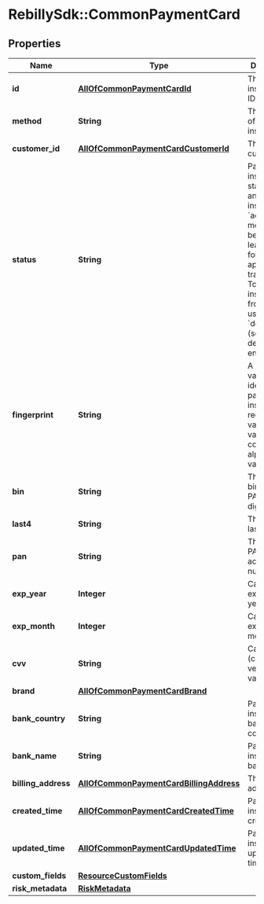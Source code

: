 # RebillySdk::CommonPaymentCard

## Properties
Name | Type | Description | Notes
------------ | ------------- | ------------- | -------------
**id** | [**AllOfCommonPaymentCardId**](AllOfCommonPaymentCardId.md) | The payment instrument ID. | [optional] 
**method** | **String** | The method of payment instrument. | [optional] 
**customer_id** | [**AllOfCommonPaymentCardCustomerId**](AllOfCommonPaymentCardCustomerId.md) | The customer ID. | [optional] 
**status** | **String** | Payment instrument status. When an instrument is &#x60;active&#x60; it means it has been used at least once for an approved transaction. To remove an instrument from being in use, set it as &#x60;deactivated&#x60; (see the deactivation endpoint).  | [optional] 
**fingerprint** | **String** | A unique value to identify the payment instrument regardless of variable values. It contains alphanumeric values. | [optional] 
**bin** | **String** | The card&#x27;s bin (the PAN&#x27;s first 6 digits). | [optional] 
**last4** | **String** | The PAN&#x27;s last 4 digits. | [optional] 
**pan** | **String** | The card PAN (primary account number). | [optional] 
**exp_year** | **Integer** | Card&#x27;s expiration year. | [optional] 
**exp_month** | **Integer** | Card&#x27;s expiration month. | [optional] 
**cvv** | **String** | Card&#x27;s cvv (card verification value). | [optional] 
**brand** | [**AllOfCommonPaymentCardBrand**](AllOfCommonPaymentCardBrand.md) |  | [optional] 
**bank_country** | **String** | Payment instrument bank country. | [optional] 
**bank_name** | **String** | Payment instrument bank name. | [optional] 
**billing_address** | [**AllOfCommonPaymentCardBillingAddress**](AllOfCommonPaymentCardBillingAddress.md) | The billing address. | [optional] 
**created_time** | [**AllOfCommonPaymentCardCreatedTime**](AllOfCommonPaymentCardCreatedTime.md) | Payment instrument created time. | [optional] 
**updated_time** | [**AllOfCommonPaymentCardUpdatedTime**](AllOfCommonPaymentCardUpdatedTime.md) | Payment instrument updated time. | [optional] 
**custom_fields** | [**ResourceCustomFields**](ResourceCustomFields.md) |  | [optional] 
**risk_metadata** | [**RiskMetadata**](RiskMetadata.md) |  | [optional] 


